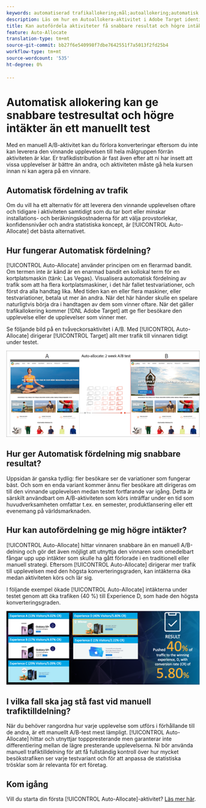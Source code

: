 ```yaml
---
keywords: automatiserad trafikallokering;mål;autoallokering;automatisk tilldelning
description: Läs om hur en Autoallokera-aktivitet i Adobe Target identifierar en vinnare bland två eller fler upplevelser och automatiskt omfördelar mer trafik till vinnaren.
title: Kan autofördela aktiviteter få snabbare resultat och högre intäkter?
feature: Auto-Allocate
translation-type: tm+mt
source-git-commit: bb27f6e540998f7dbe7642551f7a5013f2fd25b4
workflow-type: tm+mt
source-wordcount: '535'
ht-degree: 0%

---
```



# Automatisk allokering kan ge snabbare testresultat och högre intäkter än ett manuellt test

Med en manuell A/B-aktivitet kan du förlora konverteringar eftersom du inte kan leverera den vinnande upplevelsen till hela målgruppen förrän aktiviteten är klar. Er trafikdistribution är fast även efter att ni har insett att vissa upplevelser är bättre än andra, och aktiviteten måste gå hela kursen innan ni kan agera på en vinnare.

## Automatisk fördelning av trafik

Om du vill ha ett alternativ för att leverera den vinnande upplevelsen oftare och tidigare i aktiviteten samtidigt som du tar bort eller minskar installations- och beräkningskostnaderna för att välja provstorlekar, konfidensnivåer och andra statistiska koncept, är [!UICONTROL Auto-Allocate] det bästa alternativet.

## Hur fungerar Automatisk fördelning?

[!UICONTROL Auto-Allocate] använder principen om en flerarmad bandit. Om termen inte är känd är en enarmad bandit en kollokal term för en kortplatsmaskin (tänk: Las Vegas). Visualisera automatisk fördelning av trafik som att ha flera kortplatsmaskiner, i det här fallet testvariationer, och först dra alla handtag lika. Med tiden kan en eller flera maskiner, eller testvariationer, betala ut mer än andra. När det här händer skulle en spelare naturligtvis börja dra i handtagen av dem som vinner oftare. När det gäller trafikallokering kommer [!DNL Adobe Target] att ge fler besökare den upplevelse eller de upplevelser som vinner mer.

Se följande bild på en tvåveckorsaktivitet i A/B. Med [!UICONTROL Auto-Allocate] dirigerar [!UICONTROL Target] allt mer trafik till vinnaren tidigt under testet.

![Automatisk fördelning av illustration](/help/c-activities/automated-traffic-allocation/assets/Auto-Allocate-test.png)

## Hur ger Automatisk fördelning mig snabbare resultat?

Uppsidan är ganska tydlig: fler besökare ser de variationer som fungerar bäst. Och som en enda variant kommer ännu fler besökare att dirigeras om till den vinnande upplevelsen medan testet fortfarande var igång. Detta är särskilt användbart om A/B-aktiviteten som körs inträffar under en tid som huvudverksamheten omfattar t.ex. en semester, produktlansering eller ett evenemang på världsmarknaden.

## Hur kan autofördelning ge mig högre intäkter?

[!UICONTROL Auto-Allocate] hittar vinnaren snabbare än en manuell A/B-delning och gör det även möjligt att utnyttja den vinnaren som omedelbart fångar upp upp intäkter som skulle ha gått förlorade i en traditionell eller manuell strategi. Eftersom [!UICONTROL Auto-Allocate] dirigerar mer trafik till upplevelsen med den högsta konverteringsgraden, kan intäkterna öka medan aktiviteten körs och lär sig.

I följande exempel ökade [!UICONTROL Auto-Allocate] intäkterna under testet genom att öka trafiken (40 %) till Experience D, som hade den högsta konverteringsgraden.

![Autoallokering ger en större intäktsillustration](/help/c-activities/automated-traffic-allocation/assets/five-experiences.png)

## I vilka fall ska jag stå fast vid manuell trafiktilldelning?

När du behöver rangordna hur varje upplevelse som utförs i förhållande till de andra, är ett manuellt A/B-test mest lämpligt. [!UICONTROL Auto-Allocate] hittar och utnyttjar topppresterande men garanterar inte differentiering mellan de lägre presterande upplevelserna. Ni bör använda manuell trafiktilldelning för att få fullständig kontroll över hur mycket besökstrafiken ser varje testvariant och för att anpassa de statistiska trösklar som är relevanta för ert företag.

## Kom igång

Vill du starta din första [!UICONTROL Auto-Allocate]-aktivitet? [Läs mer här](/help/c-activities/automated-traffic-allocation/automated-traffic-allocation.md).

